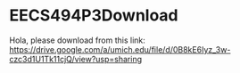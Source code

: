 # EECS494P3Download

Hola, please download from this link:
https://drive.google.com/a/umich.edu/file/d/0B8kE6Iyz_3w-czc3d1U1Tk11cjQ/view?usp=sharing
